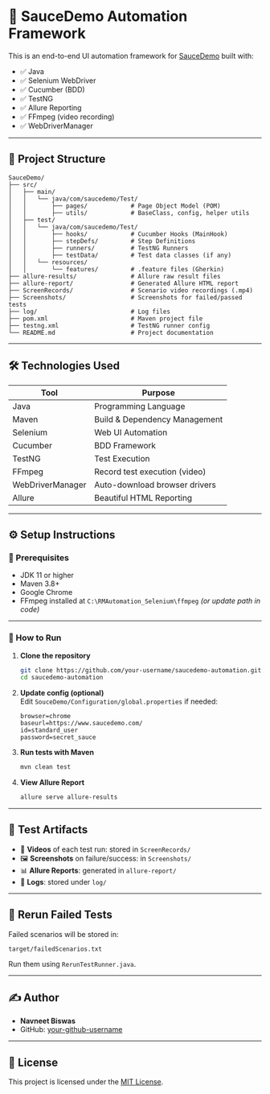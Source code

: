 # 🧪 SauceDemo Automation Framework

This is an end-to-end UI automation framework for [SauceDemo](https://www.saucedemo.com/) built with:

- ✅ Java
- ✅ Selenium WebDriver
- ✅ Cucumber (BDD)
- ✅ TestNG
- ✅ Allure Reporting
- ✅ FFmpeg (video recording)
- ✅ WebDriverManager

---

## 📁 Project Structure

```
SauceDemo/
├── src/
│   ├── main/
│   │   └── java/com/saucedemo/Test/
│   │       ├── pages/            # Page Object Model (POM)
│   │       ├── utils/            # BaseClass, config, helper utils
│   ├── test/
│   │   └── java/com/saucedemo/Test/
│   │       ├── hooks/            # Cucumber Hooks (MainHook)
│   │       ├── stepDefs/         # Step Definitions
│   │       ├── runners/          # TestNG Runners
│   │       ├── testData/         # Test data classes (if any)
│   │   └── resources/
│   │       └── features/         # .feature files (Gherkin)
├── allure-results/               # Allure raw result files
├── allure-report/                # Generated Allure HTML report
├── ScreenRecords/                # Scenario video recordings (.mp4)
├── Screenshots/                  # Screenshots for failed/passed tests
├── log/                          # Log files
├── pom.xml                       # Maven project file
├── testng.xml                    # TestNG runner config
└── README.md                     # Project documentation
```

---

## 🛠️ Technologies Used

| Tool             | Purpose                              |
|------------------|--------------------------------------|
| Java             | Programming Language                 |
| Maven            | Build & Dependency Management        |
| Selenium         | Web UI Automation                    |
| Cucumber         | BDD Framework                        |
| TestNG           | Test Execution                       |
| FFmpeg           | Record test execution (video)        |
| WebDriverManager | Auto-download browser drivers        |
| Allure           | Beautiful HTML Reporting             |

---

## ⚙️ Setup Instructions

### 🔧 Prerequisites

- JDK 11 or higher
- Maven 3.8+
- Google Chrome
- FFmpeg installed at `C:\RMAutomation_Selenium\ffmpeg` *(or update path in code)*

---

### 🚀 How to Run

1. **Clone the repository**
   ```bash
   git clone https://github.com/your-username/saucedemo-automation.git
   cd saucedemo-automation
   ```

2. **Update config (optional)**  
   Edit `SouceDemo/Configuration/global.properties` if needed:
   ```properties
   browser=chrome
   baseurl=https://www.saucedemo.com/
   id=standard_user
   password=secret_sauce
   ```

3. **Run tests with Maven**
   ```bash
   mvn clean test
   ```

4. **View Allure Report**
   ```bash
   allure serve allure-results
   ```

---

## 📸 Test Artifacts

- 🎥 **Videos** of each test run: stored in `ScreenRecords/`
- 🖼 **Screenshots** on failure/success: in `Screenshots/`
- 📊 **Allure Reports**: generated in `allure-report/`
- 📂 **Logs**: stored under `log/`

---

## 🔁 Rerun Failed Tests

Failed scenarios will be stored in:
```
target/failedScenarios.txt
```

Run them using `RerunTestRunner.java`.

---

## ✍️ Author

- **Navneet Biswas**
- GitHub: [your-github-username](https://github.com/your-github-username)

---

## 📄 License

This project is licensed under the [MIT License](LICENSE).
